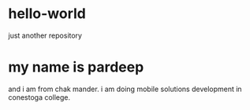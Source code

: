 # hello-world
just another repository
# my name is pardeep
and i am from chak mander.
i am doing mobile solutions development in conestoga college.
